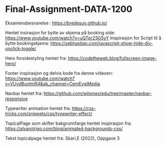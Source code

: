 # Final-Assignment-DATA-1200


Eksamensbesvarelse : https://bredesun.github.io/


Hentet insirasjon for bytte av skjema på booking side: https://www.youtube.com/watch?v=uQTpr23G5yY 
Inspirasjon for Script til å bytte bookingskjema: https://sebhastian.com/javascript-show-hide-div-onclick-toggle/

Hero forsidestyling hentet fra: https://codetheweb.blog/fullscreen-image-hero/

Footer inspirasjon og delvis kode fra denne videoen: https://www.youtube.com/watch?v=VUydBuotmR4&ab_channel=CemEygiMedia

Navbar hentet fra: https://github.com/wilsmex/edu/tree/master/navbar-responsive 

Typewriter animation hentet fra: https://css-tricks.com/snippets/css/typewriter-effect/

TopicalPage som skifter bakgrunnfarge hentet inspirasjon fra: https://alvarotrigo.com/blog/animated-backgrounds-css/

Tekst topicalpage hentet fra: 
Skari,E (2022), Oppgave 3 

